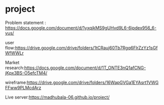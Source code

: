 # project

Problem statement : https://docs.google.com/document/d/1yxqjkMS9gUHvd9L6-6ipdex956_6-vus/

user flow:https://drive.google.com/drive/folders/1tCRauj60Tb7Rgq6FlrZzYz1sGfWfWWLr

Market research:https://docs.google.com/document/d/1T_ONTE3nQ1afCNG-jKpx3BS-O5efcTM4/

wireframe:https://drive.google.com/drive/folders/16WapGVGa1EYAsrt1VWGFFww9PLMcdArz

Live server:https://madhubala-06.github.io/project/
